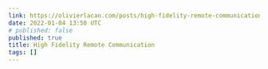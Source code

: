 ```yaml
---
link: https://olivierlacan.com/posts/high-fidelity-remote-communication/
date: 2022-01-04 13:50 UTC
# published: false
published: true
title: High Fidelity Remote Communication
tags: []
---
```



